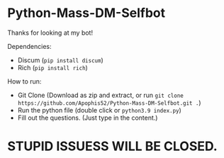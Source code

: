 # Python-Mass-DM-Selfbot
Thanks for looking at my bot! 

Dependencies:
- Discum (`pip install discum`)
- Rich (`pip install rich`)

How to run:
- Git Clone (Download as zip and extract, or run `git clone https://github.com/Apophis52/Python-Mass-DM-Selfbot.git .`)
- Run the python file (double click or `python3.9 index.py`)
- Fill out the questions. (Just type in the content.)


# STUPID ISSUESS WILL BE CLOSED.

